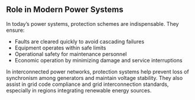 ## Role in Modern Power Systems

In today’s power systems, protection schemes are indispensable. They ensure:

- Faults are cleared quickly to avoid cascading failures
- Equipment operates within safe limits
- Operational safety for maintenance personnel
- Economic operation by minimizing damage and service interruptions

In interconnected power networks, protection systems help prevent loss of synchronism among generators and maintain voltage stability. They also assist in grid code compliance and grid interconnection standards, especially in regions integrating renewable energy sources.